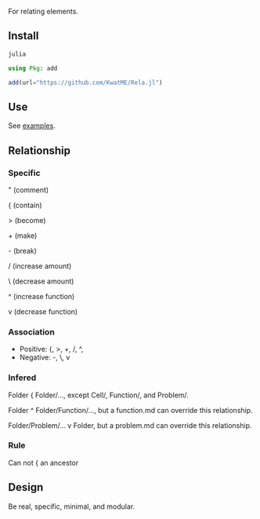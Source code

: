 For relating elements.

## Install

```sh
julia
```

```julia
using Pkg: add

add(url="https://github.com/KwatME/Rela.jl")
```

## Use

See [examples](notebook/example.ipynb).

## Relationship

### Specific

" (comment)

{ (contain)

\> (become)

\+ (make)

\- (break)

/ (increase amount)

\ (decrease amount)

^ (increase function)

v (decrease function)

### Association

- Positive: {, >, +, /, ^,
- Negative: -, \\, v

### Infered

Folder { Folder/..., except Cell/, Function/, and Problem/.

Folder ^ Folder/Function/..., but a function.md can override this relationship.

Folder/Problem/... v Folder, but a problem.md can override this relationship.

### Rule

Can not { an ancestor

## Design

Be real, specific, minimal, and modular.

